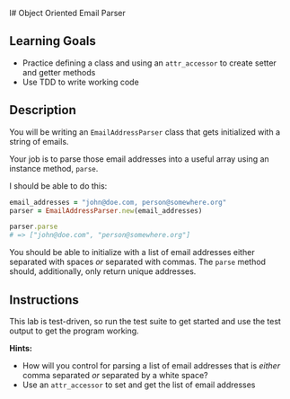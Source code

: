 l# Object Oriented Email Parser

## Learning Goals

- Practice defining a class and using an `attr_accessor` to create setter and
  getter methods
- Use TDD to write working code

## Description

You will be writing an `EmailAddressParser` class that gets initialized with a string
of emails.

Your job is to parse those email addresses into a useful array using an instance
method, `parse`.

I should be able to do this:

```ruby
email_addresses = "john@doe.com, person@somewhere.org"
parser = EmailAddressParser.new(email_addresses)

parser.parse
# => ["john@doe.com", "person@somewhere.org"]
```

You should be able to initialize with a list of email addresses either separated
with spaces _or_ separated with commas. The `parse` method should, additionally,
only return unique addresses.

## Instructions

This lab is test-driven, so run the test suite to get started and use the test
output to get the program working.

**Hints:**

- How will you control for parsing a list of email addresses that is _either_
  comma separated _or_ separated by a white space?
- Use an `attr_accessor` to set and get the list of email addresses
